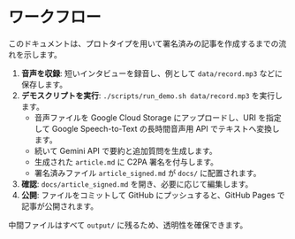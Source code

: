 # ワークフロー

このドキュメントは、プロトタイプを用いて署名済みの記事を作成するまでの流れを示します。

1. **音声を収録**: 短いインタビューを録音し、例として `data/record.mp3` などに保存します。
2. **デモスクリプトを実行**: `./scripts/run_demo.sh data/record.mp3` を実行します。
   - 音声ファイルを Google Cloud Storage にアップロードし、URI を指定して Google Speech-to-Text の長時間音声用 API でテキストへ変換します。
   - 続いて Gemini API で要約と追加質問を生成します。
   - 生成された `article.md` に C2PA 署名を付与します。
   - 署名済みファイル `article_signed.md` が `docs/` に配置されます。
3. **確認**: `docs/article_signed.md` を開き、必要に応じて編集します。
4. **公開**: ファイルをコミットして GitHub にプッシュすると、GitHub Pages で記事が公開されます。

中間ファイルはすべて `output/` に残るため、透明性を確保できます。

